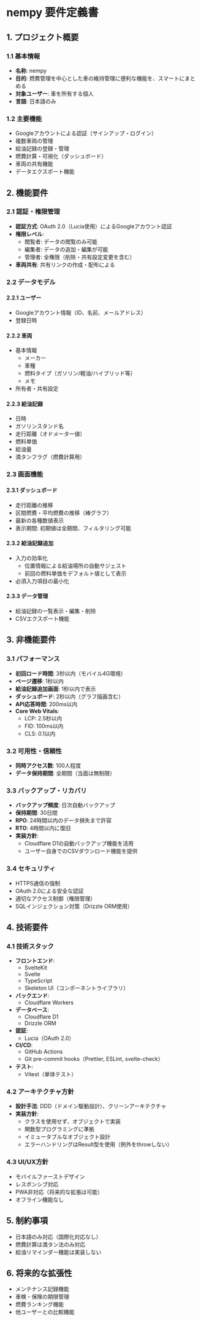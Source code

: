 # nempy 要件定義書

## 1. プロジェクト概要

### 1.1 基本情報

- **名称**: nempy
- **目的**: 燃費管理を中心とした車の維持管理に便利な機能を、スマートにまとめる
- **対象ユーザー**: 車を所有する個人
- **言語**: 日本語のみ

### 1.2 主要機能

- Googleアカウントによる認証（サインアップ・ログイン）
- 複数車両の管理
- 給油記録の登録・管理
- 燃費計算・可視化（ダッシュボード）
- 車両の共有機能
- データエクスポート機能

## 2. 機能要件

### 2.1 認証・権限管理

- **認証方式**: OAuth 2.0（Lucia使用）によるGoogleアカウント認証
- **権限レベル**:
  - 閲覧者: データの閲覧のみ可能
  - 編集者: データの追加・編集が可能
  - 管理者: 全権限（削除・共有設定変更を含む）
- **車両共有**: 共有リンクの作成・配布による

### 2.2 データモデル

#### 2.2.1 ユーザー

- Googleアカウント情報（ID、名前、メールアドレス）
- 登録日時

#### 2.2.2 車両

- 基本情報
  - メーカー
  - 車種
  - 燃料タイプ（ガソリン/軽油/ハイブリッド等）
  - メモ
- 所有者・共有設定

#### 2.2.3 給油記録

- 日時
- ガソリンスタンド名
- 走行距離（オドメーター値）
- 燃料単価
- 給油量
- 満タンフラグ（燃費計算用）

### 2.3 画面機能

#### 2.3.1 ダッシュボード

- 走行距離の推移
- 区間燃費・平均燃費の推移（棒グラフ）
- 最新の各種数値表示
- 表示期間: 初期値は全期間、フィルタリング可能

#### 2.3.2 給油記録追加

- 入力の効率化
  - 位置情報による給油場所の自動サジェスト
  - 前回の燃料単価をデフォルト値として表示
- 必須入力項目の最小化

#### 2.3.3 データ管理

- 給油記録の一覧表示・編集・削除
- CSVエクスポート機能

## 3. 非機能要件

### 3.1 パフォーマンス

- **初回ロード時間**: 3秒以内（モバイル4G環境）
- **ページ遷移**: 1秒以内
- **給油記録追加画面**: 1秒以内で表示
- **ダッシュボード**: 2秒以内（グラフ描画含む）
- **API応答時間**: 200ms以内
- **Core Web Vitals**:
  - LCP: 2.5秒以内
  - FID: 100ms以内
  - CLS: 0.1以内

### 3.2 可用性・信頼性

- **同時アクセス数**: 100人程度
- **データ保持期間**: 全期間（当面は無制限）

### 3.3 バックアップ・リカバリ

- **バックアップ頻度**: 日次自動バックアップ
- **保持期間**: 30日間
- **RPO**: 24時間以内のデータ損失まで許容
- **RTO**: 4時間以内に復旧
- **実装方針**:
  - Cloudflare D1の自動バックアップ機能を活用
  - ユーザー自身でのCSVダウンロード機能を提供

### 3.4 セキュリティ

- HTTPS通信の強制
- OAuth 2.0による安全な認証
- 適切なアクセス制御（権限管理）
- SQLインジェクション対策（Drizzle ORM使用）

## 4. 技術要件

### 4.1 技術スタック

- **フロントエンド**:
  - SvelteKit
  - Svelte
  - TypeScript
  - Skeleton UI（コンポーネントライブラリ）
- **バックエンド**:
  - Cloudflare Workers
- **データベース**:
  - Cloudflare D1
  - Drizzle ORM
- **認証**:
  - Lucia（OAuth 2.0）
- **CI/CD**:
  - GitHub Actions
  - Git pre-commit hooks（Prettier, ESLint, svelte-check）
- **テスト**:
  - Vitest（単体テスト）

### 4.2 アーキテクチャ方針

- **設計手法**: DDD（ドメイン駆動設計）、クリーンアーキテクチャ
- **実装方針**:
  - クラスを使用せず、オブジェクトで実装
  - 関数型プログラミングに準拠
  - イミュータブルなオブジェクト設計
  - エラーハンドリングはResult型を使用（例外をthrowしない）

### 4.3 UI/UX方針

- モバイルファーストデザイン
- レスポンシブ対応
- PWA非対応（将来的な拡張は可能）
- オフライン機能なし

## 5. 制約事項

- 日本語のみ対応（国際化対応なし）
- 燃費計算は満タン法のみ対応
- 給油リマインダー機能は実装しない

## 6. 将来的な拡張性

- メンテナンス記録機能
- 車検・保険の期限管理
- 燃費ランキング機能
- 他ユーザーとの比較機能
